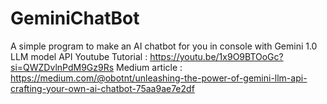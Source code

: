 # GeminiChatBot
A simple program to make an AI chatbot for you in console with Gemini 1.0 LLM model API
Youtube Tutorial : https://youtu.be/1x9O9BTOoGc?si=QWZDvlnPdM9Gz9Rs
Medium article : https://medium.com/@obotnt/unleashing-the-power-of-gemini-llm-api-crafting-your-own-ai-chatbot-75aa9ae7e2df
